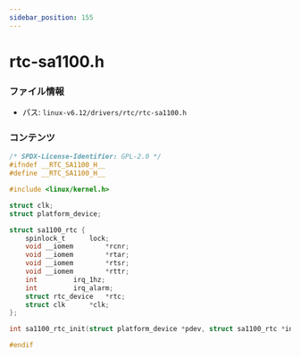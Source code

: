 ```yaml
---
sidebar_position: 155
---
```

# rtc-sa1100.h

### ファイル情報

- パス: `linux-v6.12/drivers/rtc/rtc-sa1100.h`

### コンテンツ

```h
/* SPDX-License-Identifier: GPL-2.0 */
#ifndef __RTC_SA1100_H__
#define __RTC_SA1100_H__

#include <linux/kernel.h>

struct clk;
struct platform_device;

struct sa1100_rtc {
	spinlock_t		lock;
	void __iomem		*rcnr;
	void __iomem		*rtar;
	void __iomem		*rtsr;
	void __iomem		*rttr;
	int			irq_1hz;
	int			irq_alarm;
	struct rtc_device	*rtc;
	struct clk		*clk;
};

int sa1100_rtc_init(struct platform_device *pdev, struct sa1100_rtc *info);

#endif

```
